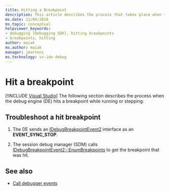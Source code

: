```yaml
---
title: Hitting a Breakpoint
description: This article describes the process that takes place when the debug engine hits a breakpoint while running or stepping.
ms.date: 11/04/2016
ms.topic: conceptual
helpviewer_keywords:
- debugging [Debugging SDK], hitting breakpoints
- breakpoints, hitting
author: maiak
ms.author: maiak
manager: jmartens
ms.technology: vs-ide-debug
---
```

# Hit a breakpoint

 [!INCLUDE [Visual Studio](~/includes/applies-to-version/vs-windows-only.md)]
The following section describes the process when the debug engine (DE) hits a breakpoint while running or stepping:

## Troubleshoot a hit breakpoint

1. The DE sends an [IDebugBreakpointEvent2](../../extensibility/debugger/reference/idebugbreakpointevent2.md) interface as an **EVENT_SYNC_STOP**.

2. The session debug manager (SDM) calls [IDebugBreakpointEvent2:::EnumBreakpoints](../../extensibility/debugger/reference/idebugbreakpointevent2-enumbreakpoints.md) to get the breakpoint that was hit.

## See also
- [Call debugger events](../../extensibility/debugger/calling-debugger-events.md)
